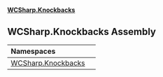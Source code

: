 #### [WCSharp.Knockbacks](README.md 'README')

## WCSharp.Knockbacks Assembly

| Namespaces | |
| :--- | :--- |
| [WCSharp.Knockbacks](WCSharp.Knockbacks.md 'WCSharp.Knockbacks') | |
